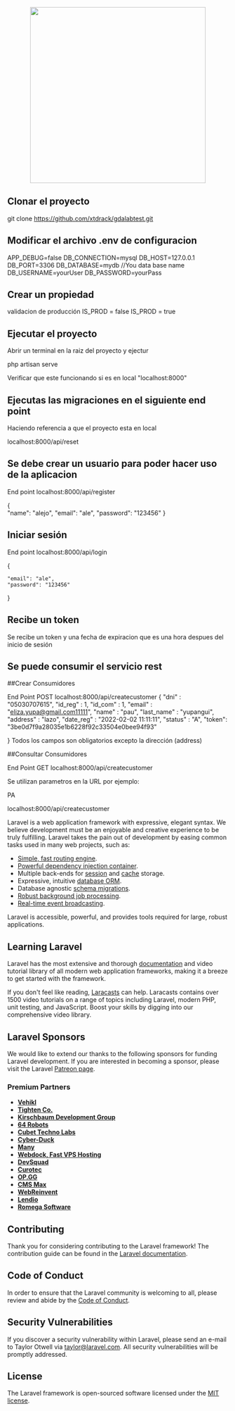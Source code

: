 <p align="center"><a href="https://laravel.com" target="_blank"><img src="https://raw.githubusercontent.com/laravel/art/master/logo-lockup/5%20SVG/2%20CMYK/1%20Full%20Color/laravel-logolockup-cmyk-red.svg" width="400"></a></p>



## Clonar el proyecto

git clone https://github.com/xtdrack/gdalabtest.git

## Modificar el archivo .env de configuracion

APP_DEBUG=false
DB_CONNECTION=mysql
DB_HOST=127.0.0.1
DB_PORT=3306
DB_DATABASE=mydb //You data base name
DB_USERNAME=yourUser
DB_PASSWORD=yourPass

## Crear un propiedad
validacion de producción
IS_PROD = false
IS_PROD = true 

## Ejecutar el proyecto

Abrir un terminal en la raiz del proyecto y ejectur

php artisan serve

Verificar que este funcionando si es en local "localhost:8000"

## Ejecutas las migraciones en el siguiente end point

Haciendo referencia a que el proyecto esta en local

localhost:8000/api/reset

## Se debe crear un usuario para poder hacer uso de la aplicacion

End point localhost:8000/api/register

{   
    "name": "alejo",
    "email": "ale",
    "password": "123456"
}


## Iniciar sesión 

End point localhost:8000/api/login

{   
    
    "email": "ale",
    "password": "123456"
}

## Recibe un token

Se recibe un token y una fecha de expiracion que es una hora despues del inicio de sesión

## Se puede consumir el servicio rest



##Crear Consumidores

End Point POST
localhost:8000/api/createcustomer
{
"dni" : "05030707615",
            "id_reg" : 1,
            "id_com" : 1,
            "email" : "eliza.yupa@gmail.com11111",
            "name" : "pau",
            "last_name" : "yupangui",
            "address" : "lazo",
            "date_reg" : "2022-02-02 11:11:11",
            "status" : "A",
            "token": "3be0d7f9a28035e1b6228f92c33504e0bee94f93"

}
Todos los campos son obligatorios excepto la dirección (address)


##Consultar Consumidores 

End Point GET 
localhost:8000/api/createcustomer



Se utilizan parametros en la URL por ejemplo:

PA

localhost:8000/api/createcustomer




Laravel is a web application framework with expressive, elegant syntax. We believe development must be an enjoyable and creative experience to be truly fulfilling. Laravel takes the pain out of development by easing common tasks used in many web projects, such as:

- [Simple, fast routing engine](https://laravel.com/docs/routing).
- [Powerful dependency injection container](https://laravel.com/docs/container).
- Multiple back-ends for [session](https://laravel.com/docs/session) and [cache](https://laravel.com/docs/cache) storage.
- Expressive, intuitive [database ORM](https://laravel.com/docs/eloquent).
- Database agnostic [schema migrations](https://laravel.com/docs/migrations).
- [Robust background job processing](https://laravel.com/docs/queues).
- [Real-time event broadcasting](https://laravel.com/docs/broadcasting).

Laravel is accessible, powerful, and provides tools required for large, robust applications.

## Learning Laravel

Laravel has the most extensive and thorough [documentation](https://laravel.com/docs) and video tutorial library of all modern web application frameworks, making it a breeze to get started with the framework.

If you don't feel like reading, [Laracasts](https://laracasts.com) can help. Laracasts contains over 1500 video tutorials on a range of topics including Laravel, modern PHP, unit testing, and JavaScript. Boost your skills by digging into our comprehensive video library.

## Laravel Sponsors

We would like to extend our thanks to the following sponsors for funding Laravel development. If you are interested in becoming a sponsor, please visit the Laravel [Patreon page](https://patreon.com/taylorotwell).

### Premium Partners

- **[Vehikl](https://vehikl.com/)**
- **[Tighten Co.](https://tighten.co)**
- **[Kirschbaum Development Group](https://kirschbaumdevelopment.com)**
- **[64 Robots](https://64robots.com)**
- **[Cubet Techno Labs](https://cubettech.com)**
- **[Cyber-Duck](https://cyber-duck.co.uk)**
- **[Many](https://www.many.co.uk)**
- **[Webdock, Fast VPS Hosting](https://www.webdock.io/en)**
- **[DevSquad](https://devsquad.com)**
- **[Curotec](https://www.curotec.com/services/technologies/laravel/)**
- **[OP.GG](https://op.gg)**
- **[CMS Max](https://www.cmsmax.com/)**
- **[WebReinvent](https://webreinvent.com/?utm_source=laravel&utm_medium=github&utm_campaign=patreon-sponsors)**
- **[Lendio](https://lendio.com)**
- **[Romega Software](https://romegasoftware.com)**

## Contributing

Thank you for considering contributing to the Laravel framework! The contribution guide can be found in the [Laravel documentation](https://laravel.com/docs/contributions).

## Code of Conduct

In order to ensure that the Laravel community is welcoming to all, please review and abide by the [Code of Conduct](https://laravel.com/docs/contributions#code-of-conduct).

## Security Vulnerabilities

If you discover a security vulnerability within Laravel, please send an e-mail to Taylor Otwell via [taylor@laravel.com](mailto:taylor@laravel.com). All security vulnerabilities will be promptly addressed.

## License

The Laravel framework is open-sourced software licensed under the [MIT license](https://opensource.org/licenses/MIT).
